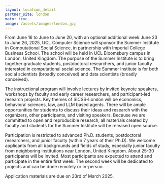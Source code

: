 ```yaml
---
layout: location_detail
partner_site: london
main: true
image: /assets/images/london.jpg
---
```


[//]: # (ORGANIZERS: Update the info to match your location. Add a site image to /assets/images/ and update the placeholder URL above to match it. See _data/2025/London for yml files that control the header content, location info on general sites page, people lists, and sidebar.)

From June 16 to June to June 20, with an optional additional week June 23 to June 26, 2025, UCL Computer Science will sponsor the Summer Institute in Computational Social Science, in partnership with Imperial College Business School. The school will be held in UCL Bloomsbury campus in London, United Kingdom. The purpose of the Summer Institute is to bring together graduate students, postdoctoral researchers, and junior faculty interested in computational social science. The Summer Institute is for both social scientists (broadly conceived) and data scientists (broadly conceived).

The instructional program will involve lectures by invited keynote speakers, workshops by faculty and early career researchers, and participant-led research projects. Key themes of SICSS-London will be economics, behavioral sciences, law, and LLM based agents. There will be ample opportunities for students to discuss their ideas and research with the organizers, other participants, and visiting speakers. Because we are committed to open and reproducible research, all materials created by faculty and students for the Summer Institute will be released open source.

Participation is restricted to advanced Ph.D. students, postdoctoral researchers, and junior faculty (within 7 years of their Ph.D). We welcome applicants from all backgrounds and fields of study, especially junior faculty from neighboring institutions near London, United Kingdom. About 25-30 participants will be invited. Most participants are expected to attend and participate in the entire first week. The second week will be dedicated to projects and can be done remotely or in-person.  

Application materials are due on 23rd of March 2025.

[//]: # (ORGANIZERS: feel free to add a link to your application materials or your SICSS apply page above.)
